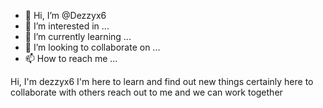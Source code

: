 - 👋 Hi, I’m @Dezzyx6
- 👀 I’m interested in ...
- 🌱 I’m currently learning ...
- 💞️ I’m looking to collaborate on ...
- 📫 How to reach me ...

<!---
Dezzyx6/Dezzyx6 is a ✨ special ✨ repository because its `README.md` (this file) appears on your GitHub profile.
You can click the Preview link to take a look at your changes.
--->
Hi, I'm dezzyx6 I'm here to learn and find out new things certainly here to collaborate with others reach out to me and we can work together
